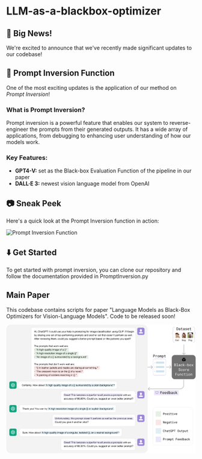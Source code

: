 # LLM-as-a-blackbox-optimizer

## :tada: Big News!

We're excited to announce that we've recently made significant updates to our codebase! 

## :open_file_folder: Prompt Inversion Function

One of the most exciting updates is the application of our method on *Prompt Inversion*! 

### What is Prompt Inversion?

Prompt inversion is a powerful feature that enables our system to reverse-engineer the prompts from their generated outputs. It has a wide array of applications, from debugging to enhancing user understanding of how our models work.

### Key Features:

- **GPT4-V:** set as the Black-box Evaluation Function of the pipeline in our paper
- **DALL·E 3:** newest vision language model from OpenAI

## :camera: Sneak Peek

Here's a quick look at the Prompt Inversion function in action:

![Prompt Inversion Function](PromptInversion.png)



## :arrow_down: Get Started

To get started with prompt inversion, you can clone our repository and follow the documentation provided in PromptInversion.py


## Main Paper
This codebase contains scripts for paper "Language Models as Black-Box Optimizers for Vision-Language Models". Code to be released soon!

![My Image Description](promptgpt.png)
